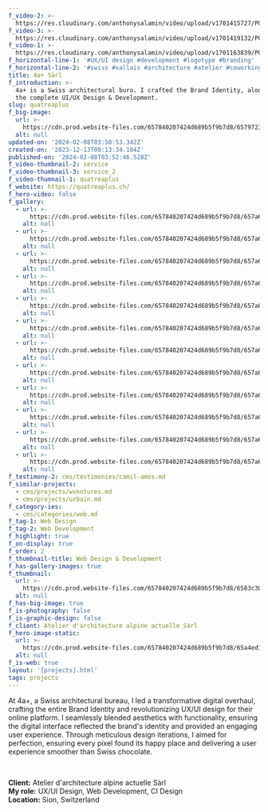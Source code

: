 ```yaml
---
f_video-2: >-
  https://res.cloudinary.com/anthonysalamin/video/upload/v1701415727/PORTFOLIO/service.mp4
f_video-3: >-
  https://res.cloudinary.com/anthonysalamin/video/upload/v1701419132/PORTFOLIO/service_2.mp4
f_video-1: >-
  https://res.cloudinary.com/anthonysalamin/video/upload/v1701163839/PORTFOLIO/quatreaplus.mp4
f_horizontal-line-1: '#UX/UI design #development #logotype #branding'
f_horizontal-line-2: '#swiss #vallais #architecture #atelier #coworking'
title: 4a+ Sàrl
f_introduction: >-
  4a+ is a Swiss architectural buro. I crafted the Brand Identity, along with
  the complete UI/UX Design & Development.
slug: quatreaplus
f_big-image:
  url: >-
    https://cdn.prod.website-files.com/657840207424d689b5f9b7d8/6579723e011ccde8af574b4c_big-image.avif
  alt: null
updated-on: '2024-02-08T03:50:53.342Z'
created-on: '2023-12-13T09:13:34.184Z'
published-on: '2024-02-08T03:52:46.528Z'
f_video-thumbnail-2: service
f_video-thumbnail-3: service_2
f_video-thumnail-1: quatreaplus
f_website: https://quatreaplus.ch/
f_hero-video: false
f_gallery:
  - url: >-
      https://cdn.prod.website-files.com/657840207424d689b5f9b7d8/657a66a6f1b0fa6087968b83_quatreaplus-01.webp
    alt: null
  - url: >-
      https://cdn.prod.website-files.com/657840207424d689b5f9b7d8/657a66a68f1de2d12e32b8ba_quatreaplus-02.webp
    alt: null
  - url: >-
      https://cdn.prod.website-files.com/657840207424d689b5f9b7d8/657a66a5bffc0c25325ac44c_quatreaplus-03.webp
    alt: null
  - url: >-
      https://cdn.prod.website-files.com/657840207424d689b5f9b7d8/657a66a574ca6f8a3469e205_quatreaplus-04.webp
    alt: null
  - url: >-
      https://cdn.prod.website-files.com/657840207424d689b5f9b7d8/657a66a60047bf74b4b30637_quatreaplus-05.webp
    alt: null
  - url: >-
      https://cdn.prod.website-files.com/657840207424d689b5f9b7d8/657a66a6e890c76cc5b6c948_quatreaplus-06.webp
    alt: null
  - url: >-
      https://cdn.prod.website-files.com/657840207424d689b5f9b7d8/657a66a56f96fa8facc96e95_quatreaplus-07.webp
    alt: null
  - url: >-
      https://cdn.prod.website-files.com/657840207424d689b5f9b7d8/657a66a47f3dfd2268bd864e_quatreaplus-08.avif
    alt: null
  - url: >-
      https://cdn.prod.website-files.com/657840207424d689b5f9b7d8/657a66a40e8144ca445d8ef4_quatreaplus-09.avif
    alt: null
  - url: >-
      https://cdn.prod.website-files.com/657840207424d689b5f9b7d8/657a66a474ca6f8a3469e1ae_quatreaplus-10.avif
    alt: null
  - url: >-
      https://cdn.prod.website-files.com/657840207424d689b5f9b7d8/657a66a40de9a423b67a20b3_quatreaplus-11.avif
    alt: null
  - url: >-
      https://cdn.prod.website-files.com/657840207424d689b5f9b7d8/657a66a4f3bf5bf2b73ddfe2_quatreaplus-12.webp
    alt: null
f_testimony-2: cms/testimonies/camil-amos.md
f_similar-projects:
  - cms/projects/wventures.md
  - cms/projects/urbain.md
f_category-ies:
  - cms/categories/web.md
f_tag-1: Web Design
f_tag-2: Web Development
f_highlight: true
f_on-display: true
f_order: 2
f_thumbnail-title: Web Design & Development
f_has-gallery-images: true
f_thumbnail:
  url: >-
    https://cdn.prod.website-files.com/657840207424d689b5f9b7d8/6583c3060c010c5de09bdd73_thumbnail-v2.webp
  alt: null
f_has-big-image: true
f_is-photography: false
f_is-graphic-design: false
f_client: Atelier d'architecture alpine actuelle Sàrl
f_hero-image-static:
  url: >-
    https://cdn.prod.website-files.com/657840207424d689b5f9b7d8/65a4ed15d2017a84ea4c20c8_hero.webp
  alt: null
f_is-web: true
layout: '[projects].html'
tags: projects
---
```


At 4a+, a Swiss architectural bureau, I led a transformative digital overhaul, crafting the entire Brand Identity and revolutionizing UX/UI design for their online platform. I seamlessly blended aesthetics with functionality, ensuring the digital interface reflected the brand's identity and provided an engaging user experience. Through meticulous design iterations, I aimed for perfection, ensuring every pixel found its happy place and delivering a user experience smoother than Swiss chocolate.

‍

**Client:** Atelier d'architecture alpine actuelle Sàrl  
**My role:** UX/UI Design, Web Development, CI Design  
**Location:** Sion, Switzerland
